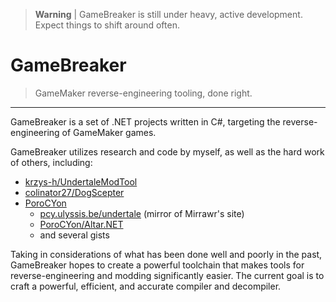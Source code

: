 > **Warning** | GameBreaker is still under heavy, active development. Expect things to shift around often.

# GameBreaker

> GameMaker reverse-engineering tooling, done right.

---

GameBreaker is a set of .NET projects written in C#, targeting the reverse-engineering of GameMaker games.

GameBreaker utilizes research and code by myself, as well as the hard work of others, including:
- [krzys-h/UndertaleModTool](https://github.com/krzys-h/UndertaleModTool)
- [colinator27/DogScepter](https://github.com/colinator27/DogScepter)
- [PoroCYon](https://gitlab.com/PoroCYon)
  - [pcy.ulyssis.be/undertale](https://pcy.ulyssis.be/undertale/) (mirror of Mirrawr's site)
  - [PoroCYon/Altar.NET](https://gitlab.com/PoroCYon/Altar.NET)
  - and several gists

Taking in considerations of what has been done well and poorly in the past, GameBreaker hopes to create a powerful toolchain that makes tools for reverse-engineering and modding significantly easier. The current goal is to craft a powerful, efficient, and accurate compiler and decompiler.
